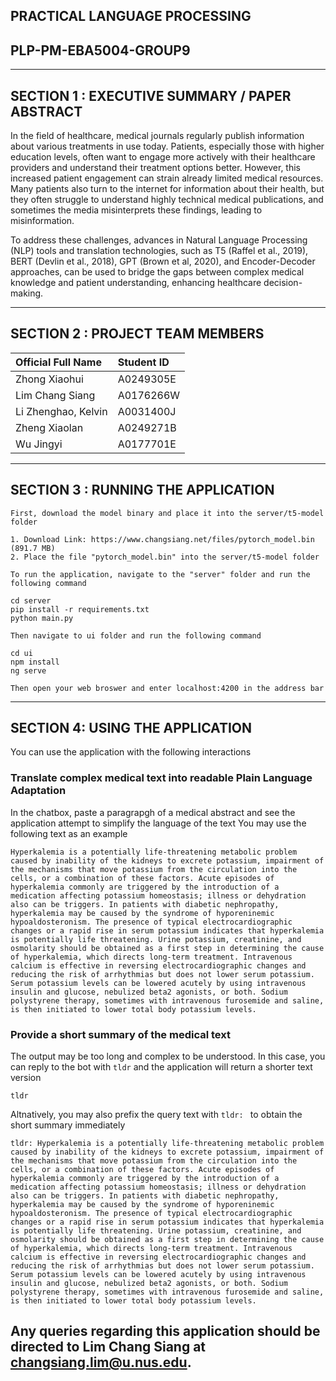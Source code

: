 ## PRACTICAL LANGUAGE PROCESSING
## PLP-PM-EBA5004-GROUP9


---  

## SECTION 1 : EXECUTIVE SUMMARY / PAPER ABSTRACT

In the field of healthcare, medical journals regularly publish information about various treatments in use today. Patients, especially those with higher education levels, often want to engage more actively with their healthcare providers and understand their treatment options better. However, this increased patient engagement can strain already limited medical resources. Many patients also turn to the internet for information about their health, but they often struggle to understand highly technical medical publications, and sometimes the media misinterprets these findings, leading to misinformation.

To address these challenges, advances in Natural Language Processing (NLP) tools and translation technologies, such as T5 (Raffel et al., 2019), BERT (Devlin et al., 2018), GPT (Brown et al, 2020), and Encoder-Decoder approaches, can be used to bridge the gaps between complex medical knowledge and patient understanding, enhancing healthcare decision-making.


---

## SECTION 2 : PROJECT TEAM MEMBERS

| Official Full Name  | Student ID  |
| :------------ |:--------------- |
| Zhong Xiaohui | A0249305E | 
| Lim Chang Siang | A0176266W | 
| Li Zhenghao, Kelvin | A0031400J |
| Zheng Xiaolan | A0249271B |
| Wu Jingyi | A0177701E

---

## SECTION 3 : RUNNING THE APPLICATION
`First, download the model binary and place it into the server/t5-model folder`
```
1. Download Link: https://www.changsiang.net/files/pytorch_model.bin (891.7 MB)
2. Place the file "pytorch_model.bin" into the server/t5-model folder
```

`To run the application, navigate to the "server" folder and run the following command`
```
cd server
pip install -r requirements.txt
python main.py
```

`Then navigate to ui folder and run the following command`
```
cd ui
npm install
ng serve
```
`Then open your web broswer and enter localhost:4200 in the address bar`

---

## SECTION 4: USING THE APPLICATION
You can use the application with the following interactions

### Translate complex medical text into readable Plain Language Adaptation
In the chatbox, paste a paragrapgh of a medical abstract and see the application attempt to simplify the language of the text
You may use the following text as an example 
```
Hyperkalemia is a potentially life-threatening metabolic problem caused by inability of the kidneys to excrete potassium, impairment of the mechanisms that move potassium from the circulation into the cells, or a combination of these factors. Acute episodes of hyperkalemia commonly are triggered by the introduction of a medication affecting potassium homeostasis; illness or dehydration also can be triggers. In patients with diabetic nephropathy, hyperkalemia may be caused by the syndrome of hyporeninemic hypoaldosteronism. The presence of typical electrocardiographic changes or a rapid rise in serum potassium indicates that hyperkalemia is potentially life threatening. Urine potassium, creatinine, and osmolarity should be obtained as a first step in determining the cause of hyperkalemia, which directs long-term treatment. Intravenous calcium is effective in reversing electrocardiographic changes and reducing the risk of arrhythmias but does not lower serum potassium. Serum potassium levels can be lowered acutely by using intravenous insulin and glucose, nebulized beta2 agonists, or both. Sodium polystyrene therapy, sometimes with intravenous furosemide and saline, is then initiated to lower total body potassium levels.
```

### Provide a short summary of the medical text

The output may be too long and complex to be understood. In this case, you can reply to the bot with `tldr` and the application will return a shorter text version
```
tldr
```

Altnatively, you may also prefix the query text with `tldr: ` to obtain the short summary immediately
```
tldr: Hyperkalemia is a potentially life-threatening metabolic problem caused by inability of the kidneys to excrete potassium, impairment of the mechanisms that move potassium from the circulation into the cells, or a combination of these factors. Acute episodes of hyperkalemia commonly are triggered by the introduction of a medication affecting potassium homeostasis; illness or dehydration also can be triggers. In patients with diabetic nephropathy, hyperkalemia may be caused by the syndrome of hyporeninemic hypoaldosteronism. The presence of typical electrocardiographic changes or a rapid rise in serum potassium indicates that hyperkalemia is potentially life threatening. Urine potassium, creatinine, and osmolarity should be obtained as a first step in determining the cause of hyperkalemia, which directs long-term treatment. Intravenous calcium is effective in reversing electrocardiographic changes and reducing the risk of arrhythmias but does not lower serum potassium. Serum potassium levels can be lowered acutely by using intravenous insulin and glucose, nebulized beta2 agonists, or both. Sodium polystyrene therapy, sometimes with intravenous furosemide and saline, is then initiated to lower total body potassium levels.
```

## Any queries regarding this application should be directed to Lim Chang Siang at changsiang.lim@u.nus.edu.
